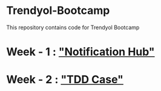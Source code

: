 # Trendyol-Bootcamp

This repository contains code for Trendyol Bootcamp


# Week - 1 : ["Notification Hub"](https://github.com/FadeoN/Trendyol-Bootcamp/tree/week-1)

# Week - 2 : ["TDD Case"](https://github.com/FadeoN/Trendyol-Bootcamp/tree/week-2)